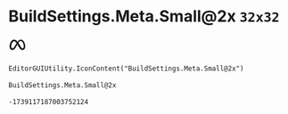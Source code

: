 # BuildSettings.Meta.Small@2x `32x32`
<img src="/img/BuildSettings.Meta.Small@2x.png" width=32 height=32>

``` CSharp
EditorGUIUtility.IconContent("BuildSettings.Meta.Small@2x")
```
```
BuildSettings.Meta.Small@2x
```
```
-1739117187003752124
```

